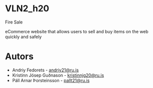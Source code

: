 # VLN2_h20
Fire Sale

eCommerce website that allows users to sell and buy items on the web quickly and safely


# Autors

- Andriy Fedorets - andriy21@ru.is
- Kristinn Jósep Guðnason - kristinnjg20@ru.is
- Páll Arnar Þorsteinsson - pallt21@ru.is
